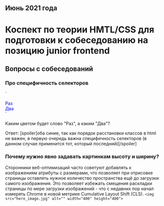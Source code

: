 ## Июнь 2021 года
# Коспект по теории HMTL/CSS для подготовки к собеседованию на позицию junior frontend

## Вопросы с собеседований
### Про специфичность селекторов
`<style>
	.green {
		color: green;
	}
	.blue {
		color: blue;
	}
</style>
<div class="green blue"> Раз </div>
<div class="blue green"> Два </div>`

Каким цветом будет слово "Раз", а каким "Два"?

Ответ: [spoiler]оба синие, так как порядок расстановки классов в html не важен, в первую очередь важна специфичность селекторов (в данном случае применится тот, который последний)[/spoiler]


### Почему нужно явно задавать картинкам высоту и ширину? 
Сторонники веб-оптимизаций часто советуют добавлять к изображениям атрибуты с размерами, что позволяет при отрисовке страницы оставлять нужное количество пространства ещё до загрузки самого изображения. Это позволяет избежать смещения раскладки страницы по мере загрузки изображений - что с недавних пор начал измерять Chrome в новой метрике Cumulative Layout Shift (CLS).
`<img src="hero_image.jpg" alt="" width="400" height="400">`
